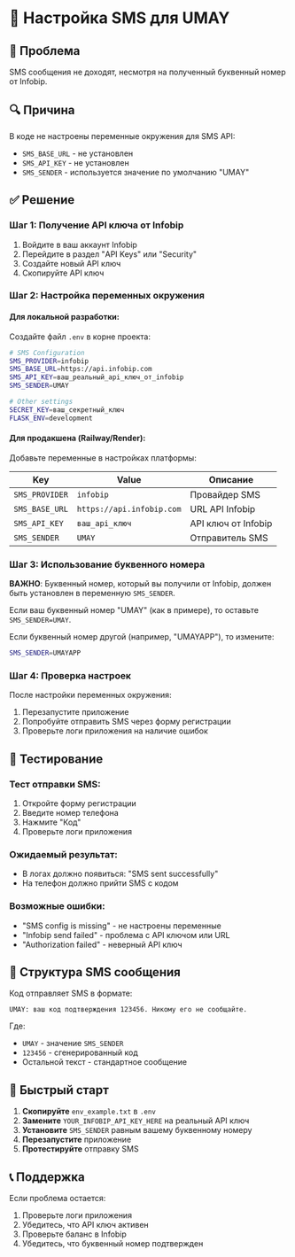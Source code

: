 # 🔧 Настройка SMS для UMAY

## 🚨 Проблема
SMS сообщения не доходят, несмотря на полученный буквенный номер от Infobip.

## 🔍 Причина
В коде не настроены переменные окружения для SMS API:
- `SMS_BASE_URL` - не установлен
- `SMS_API_KEY` - не установлен
- `SMS_SENDER` - используется значение по умолчанию "UMAY"

## ✅ Решение

### Шаг 1: Получение API ключа от Infobip
1. Войдите в ваш аккаунт Infobip
2. Перейдите в раздел "API Keys" или "Security"
3. Создайте новый API ключ
4. Скопируйте API ключ

### Шаг 2: Настройка переменных окружения

#### Для локальной разработки:
Создайте файл `.env` в корне проекта:

```bash
# SMS Configuration
SMS_PROVIDER=infobip
SMS_BASE_URL=https://api.infobip.com
SMS_API_KEY=ваш_реальный_api_ключ_от_infobip
SMS_SENDER=UMAY

# Other settings
SECRET_KEY=ваш_секретный_ключ
FLASK_ENV=development
```

#### Для продакшена (Railway/Render):
Добавьте переменные в настройках платформы:

| Key | Value | Описание |
|-----|-------|----------|
| `SMS_PROVIDER` | `infobip` | Провайдер SMS |
| `SMS_BASE_URL` | `https://api.infobip.com` | URL API Infobip |
| `SMS_API_KEY` | `ваш_api_ключ` | API ключ от Infobip |
| `SMS_SENDER` | `UMAY` | Отправитель SMS |

### Шаг 3: Использование буквенного номера

**ВАЖНО**: Буквенный номер, который вы получили от Infobip, должен быть установлен в переменную `SMS_SENDER`.

Если ваш буквенный номер "UMAY" (как в примере), то оставьте `SMS_SENDER=UMAY`.

Если буквенный номер другой (например, "UMAYAPP"), то измените:
```bash
SMS_SENDER=UMAYAPP
```

### Шаг 4: Проверка настроек

После настройки переменных окружения:

1. Перезапустите приложение
2. Попробуйте отправить SMS через форму регистрации
3. Проверьте логи приложения на наличие ошибок

## 🔧 Тестирование

### Тест отправки SMS:
1. Откройте форму регистрации
2. Введите номер телефона
3. Нажмите "Код"
4. Проверьте логи приложения

### Ожидаемый результат:
- В логах должно появиться: "SMS sent successfully"
- На телефон должно прийти SMS с кодом

### Возможные ошибки:
- "SMS config is missing" - не настроены переменные
- "Infobip send failed" - проблема с API ключом или URL
- "Authorization failed" - неверный API ключ

## 📱 Структура SMS сообщения

Код отправляет SMS в формате:
```
UMAY: ваш код подтверждения 123456. Никому его не сообщайте.
```

Где:
- `UMAY` - значение `SMS_SENDER`
- `123456` - сгенерированный код
- Остальной текст - стандартное сообщение

## 🚀 Быстрый старт

1. **Скопируйте** `env_example.txt` в `.env`
2. **Замените** `YOUR_INFOBIP_API_KEY_HERE` на реальный API ключ
3. **Установите** `SMS_SENDER` равным вашему буквенному номеру
4. **Перезапустите** приложение
5. **Протестируйте** отправку SMS

## 📞 Поддержка

Если проблема остается:
1. Проверьте логи приложения
2. Убедитесь, что API ключ активен
3. Проверьте баланс в Infobip
4. Убедитесь, что буквенный номер подтвержден
